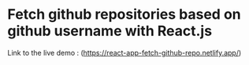 # Fetch github repositories based on github username with React.js
Link to the live demo : (https://react-app-fetch-github-repo.netlify.app/)


